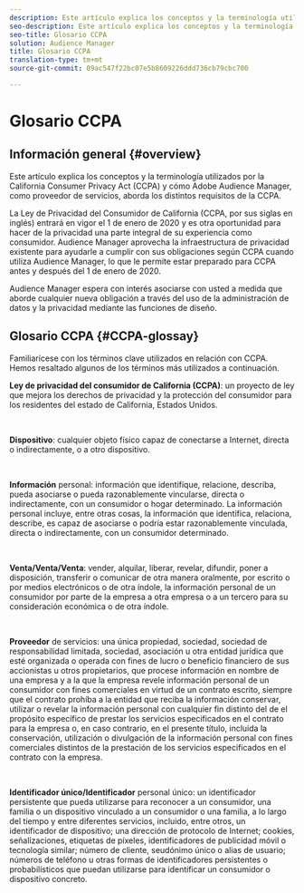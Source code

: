 ```yaml
---
description: Este artículo explica los conceptos y la terminología utilizados por la California Consumer Privacy Act (CCPA) y cómo Adobe Audience Manager aborda los distintos requisitos de la CCPA.
seo-description: Este artículo explica los conceptos y la terminología utilizados por la California Consumer Privacy Act (CCPA) y cómo Adobe Audience Manager aborda los distintos requisitos de la CCPA.
seo-title: Glosario CCPA
solution: Audience Manager
title: Glosario CCPA
translation-type: tm+mt
source-git-commit: 09ac547f22bc07e5b8609226ddd736cb79cbc700

---
```



# Glosario CCPA

## Información general {#overview}

Este artículo explica los conceptos y la terminología utilizados por la California Consumer Privacy Act (CCPA) y cómo Adobe Audience Manager, como proveedor de servicios, aborda los distintos requisitos de la CCPA.

La Ley de Privacidad del Consumidor de California (CCPA, por sus siglas en inglés) entrará en vigor el 1 de enero de 2020 y es otra oportunidad para hacer de la privacidad una parte integral de su experiencia como consumidor. Audience Manager aprovecha la infraestructura de privacidad existente para ayudarle a cumplir con sus obligaciones según CCPA cuando utiliza Audience Manager, lo que le permite estar preparado para CCPA antes y después del 1 de enero de 2020.

Audience Manager espera con interés asociarse con usted a medida que aborde cualquier nueva obligación a través del uso de la administración de datos y la privacidad mediante las funciones de diseño.

## Glosario CCPA {#CCPA-glossay}

Familiarícese con los términos clave utilizados en relación con CCPA. Hemos resaltado algunos de los términos más utilizados a continuación.

**Ley de privacidad del consumidor de California (CCPA)**: un proyecto de ley que mejora los derechos de privacidad y la protección del consumidor para los residentes del estado de California, Estados Unidos.

 

**Dispositivo**: cualquier objeto físico capaz de conectarse a Internet, directa o indirectamente, o a otro dispositivo.

 

**Información** personal: información que identifique, relacione, describa, pueda asociarse o pueda razonablemente vincularse, directa o indirectamente, con un consumidor o hogar determinado. La información personal incluye, entre otras cosas, la información que identifica, relaciona, describe, es capaz de asociarse o podría estar razonablemente vinculada, directa o indirectamente, con un consumidor determinado.

 

**Venta/Venta/Venta**: vender, alquilar, liberar, revelar, difundir, poner a disposición, transferir o comunicar de otra manera oralmente, por escrito o por medios electrónicos o de otra índole, la información personal de un consumidor por parte de la empresa a otra empresa o a un tercero para su consideración económica o de otra índole.

 

**Proveedor** de servicios: una única propiedad, sociedad, sociedad de responsabilidad limitada, sociedad, asociación u otra entidad jurídica que esté organizada o operada con fines de lucro o beneficio financiero de sus accionistas u otros propietarios, que procese información en nombre de una empresa y a la que la empresa revele información personal de un consumidor con fines comerciales en virtud de un contrato escrito, siempre que el contrato prohíba a la entidad que reciba la información conservar, utilizar o revelar la información personal con cualquier fin distinto del de el propósito específico de prestar los servicios especificados en el contrato para la empresa o, en caso contrario, en el presente título, incluida la conservación, utilización o divulgación de la información personal con fines comerciales distintos de la prestación de los servicios especificados en el contrato con la empresa.

 

**Identificador único/Identificador** personal único: un identificador persistente que pueda utilizarse para reconocer a un consumidor, una familia o un dispositivo vinculado a un consumidor o una familia, a lo largo del tiempo y entre diferentes servicios, incluido, entre otros, un identificador de dispositivo; una dirección de protocolo de Internet; cookies, señalizaciones, etiquetas de píxeles, identificadores de publicidad móvil o tecnología similar; número de cliente, seudónimo único o alias de usuario; números de teléfono u otras formas de identificadores persistentes o probabilísticos que puedan utilizarse para identificar un consumidor o dispositivo concreto.

